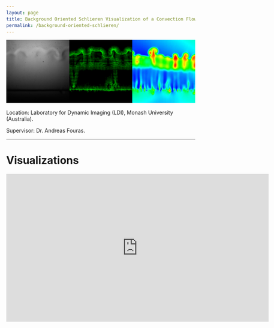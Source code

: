 ```yaml
---
layout: page
title: Background Oriented Schlieren Visualization of a Convection Flow
permalink: /background-oriented-schlieren/
---
```


<img class="header-image" src="/img/bos.png">

Location: Laboratory for Dynamic Imaging (LDI), Monash University (Australia).

Supervisor: Dr. Andreas Fouras.

<hr>

<h1> Visualizations </h1>

<iframe src="https://www.youtube.com/embed/GV2kor9R7QE?rel=0&amp;controls=0&amp;showinfo=0" width="700" height="394" frameborder="0" allowfullscreen="allowfullscreen"></iframe>